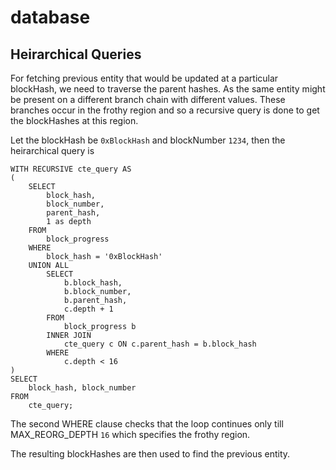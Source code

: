 # database

## Heirarchical Queries

For fetching previous entity that would be updated at a particular blockHash, we need to traverse the parent hashes. As the same entity might be present on a different branch chain with different values. These branches occur in the frothy region and so a recursive query is done to get the blockHashes at this region.

Let the blockHash be `0xBlockHash` and blockNumber `1234`, then the heirarchical query is

```pgsql
WITH RECURSIVE cte_query AS
(
	SELECT
		block_hash,
		block_number,
		parent_hash,
		1 as depth
	FROM
		block_progress
	WHERE
		block_hash = '0xBlockHash'
	UNION ALL
		SELECT
			b.block_hash,
			b.block_number,
			b.parent_hash,
			c.depth + 1
		FROM
			block_progress b
		INNER JOIN
			cte_query c ON c.parent_hash = b.block_hash
		WHERE
			c.depth < 16
)
SELECT
	block_hash, block_number
FROM
	cte_query;
```

The second WHERE clause checks that the loop continues only till MAX_REORG_DEPTH `16` which specifies the frothy region.

The resulting blockHashes are then used to find the previous entity.
